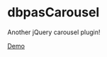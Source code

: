 dbpasCarousel
=============

Another jQuery carousel plugin!

[Demo](http://dbpas.github.io/dbpasCarousel/)
